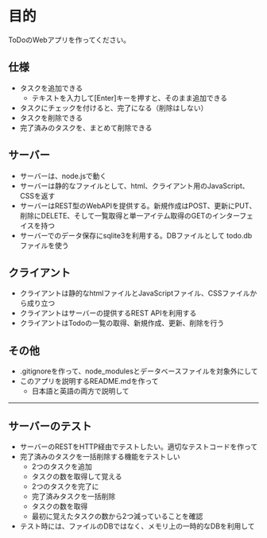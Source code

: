 # 目的

ToDoのWebアプリを作ってください。

## 仕様

- タスクを追加できる
    - テキストを入力して[Enter]キーを押すと、そのまま追加できる
- タスクにチェックを付けると、完了になる（削除はしない）
- タスクを削除できる
- 完了済みのタスクを、まとめて削除できる

## サーバー

- サーバーは、node.jsで動く
- サーバーは静的なファイルとして、html、クライアント用のJavaScript、CSSを返す
- サーバーはREST型のWebAPIを提供する。新規作成はPOST、更新にPUT、削除にDELETE、そして一覧取得と単一アイテム取得のGETのインターフェイスを持つ
- サーバーでのデータ保存にsqlite3を利用する。DBファイルとして todo.db ファイルを使う

## クライアント

- クライアントは静的なhtmlファイルとJavaScriptファイル、CSSファイルから成り立つ
- クライアントはサーバーの提供するREST APIを利用する
- クライアントはTodoの一覧の取得、新規作成、更新、削除を行う

## その他

- .gitignoreを作って、node_modulesとデータベースファイルを対象外にして
- このアプリを説明するREADME.mdを作って
    - 日本語と英語の両方で説明して
    

---

## サーバーのテスト

- サーバーのRESTをHTTP経由でテストしたい。適切なテストコードを作って
- 完了済みのタスクを一括削除する機能をテストしい
    - 2つのタスクを追加
    - タスクの数を取得して覚える
    - 2つのタスクを完了に
    - 完了済みタスクを一括削除
    - タスクの数を取得
    - 最初に覚えたタスクの数から2つ減っていることを確認
- テスト時には、ファイルのDBではなく、メモリ上の一時的なDBを利用して
